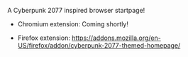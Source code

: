 A Cyberpunk 2077 inspired browser startpage!

- Chromium extension: Coming shortly!
  
- Firefox extension: https://addons.mozilla.org/en-US/firefox/addon/cyberpunk-2077-themed-homepage/
